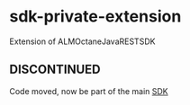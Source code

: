 # sdk-private-extension
Extension of ALMOctaneJavaRESTSDK

## DISCONTINUED
Code moved, now be part of the main [SDK](https://github.com/HPSoftware/ALMOctaneJavaRESTSDK)
